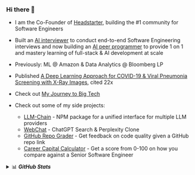 ### Hi there 👋
- I am the Co-Founder of [Headstarter](https://www.theheadstarter.com/), building the #1 community for Software Engineers

- Built an [AI interviewer](https://app.headstarter.co/) to conduct end-to-end Software Engineering interviews and now building an [AI peer programmer](https://code.headstarter.co/) to provide 1 on 1 and mastery learning of full-stack & AI development at scale 

- Previously: ML @ Amazon & Data Analytics @ Bloomberg LP

- Published [A Deep Learning Approach for COVID-19 & Viral Pneumonia Screening with X-Ray Images](https://dl.acm.org/doi/10.1145/3431804), cited 22x

- Check out [My Journey to Big Tech](https://www.sjuacm.com/blog/my-journey-to-big-tech)

- Check out some of my side projects:
    - [LLM-Chain](https://www.npmjs.com/package/llm-chain) - NPM package for a unified interface for multiple LLM providers
    - [WebChat](https://www.webchat.so/) - ChatGPT Search & Perplexity Clone
    - [GitHub Repo Grader](https://repo-grader.vercel.app/) - Get feedback on code quality given a GitHub repo link
    - [Career Capital Calculator](https://career-capital.vercel.app/) - Get a score from 0-100 on how you compare against a Senior Software Engineer


<!--
**faizancodes/faizancodes** is a ✨ _special_ ✨ repository because its `README.md` (this file) appears on your GitHub profile.

Here are some ideas to get you started:

- 🔭 I’m currently working on ...
- 🌱 I’m currently learning ...
- 👯 I’m looking to collaborate on ...
- 🤔 I’m looking for help with ...
- 💬 Ask me about ...
- 📫 How to reach me: ...
- 😄 Pronouns: ...
- ⚡ Fun fact: ...
-->

<details>
<summary>📊 <b><i>GitHub Stats</i></b></summary>
<img src="https://github-readme-stats.vercel.app/api?username=faizancodes&show_icons=true&theme=gotham" alt="Faizan's GitHub Stats" />
</details>
